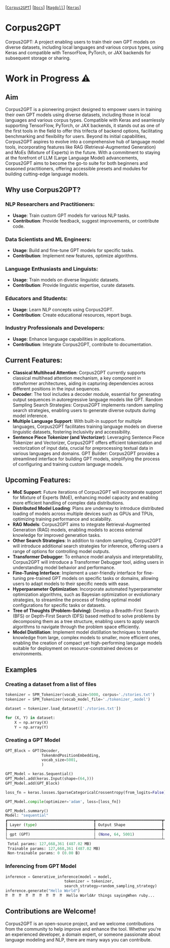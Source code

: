 [[`Corpus2GPT`](https://abhaskumarsinha.github.io/Corpus2GPT/)] [[`Docs`](https://abhaskumarsinha.github.io/Corpus2GPT/docs/doc/index.html)] [[`Ragdoll`](https://huggingface.co/spaces/abhaskumarsinha/Ragdoll)] [[`Keras`](https://www.github.com/keras-team/keras/)]

# Corpus2GPT
Corpus2GPT: A project enabling users to train their own GPT models on diverse datasets, including local languages and various corpus types, using Keras and compatible with TensorFlow, PyTorch, or JAX backends for subsequent storage or sharing.

# Work in Progress ⚠️

## Aim

Corpus2GPT is a pioneering project designed to empower users in training their own GPT models using diverse datasets, including those in local languages and various corpus types. Compatible with Keras and seamlessly supporting TensorFlow, PyTorch, or JAX backends, it stands out as one of the first tools in the field to offer this trifecta of backend options, facilitating benchmarking and flexibility for users. Beyond its initial capabilities, Corpus2GPT aspires to evolve into a comprehensive hub of language model tools, incorporating features like RAG (Retrieval-Augmented Generation) and MoEs (Mixture of Experts) in the future. With a commitment to staying at the forefront of LLM (Large Language Model) advancements, Corpus2GPT aims to become the go-to suite for both beginners and seasoned practitioners, offering accessible presets and modules for building cutting-edge language models.

## Why use Corpus2GPT?

### NLP Researchers and Practitioners:

- **Usage**: Train custom GPT models for various NLP tasks.
- **Contribution**: Provide feedback, suggest improvements, or contribute code.

### Data Scientists and ML Engineers:

- **Usage**: Build and fine-tune GPT models for specific tasks.
- **Contribution**: Implement new features, optimize algorithms.

### Language Enthusiasts and Linguists:

- **Usage**: Train models on diverse linguistic datasets.
- **Contribution**: Provide linguistic expertise, curate datasets.

### Educators and Students:

- **Usage**: Learn NLP concepts using Corpus2GPT.
- **Contribution**: Create educational resources, report bugs.

### Industry Professionals and Developers:

- **Usage**: Enhance language capabilities in applications.
- **Contribution**: Integrate Corpus2GPT, contribute to documentation.

## Current Features:

- **Classical Multihead Attention**: Corpus2GPT currently supports classical multihead attention mechanism, a key component in transformer architectures, aiding in capturing dependencies across different positions in the input sequences.
- **Decoder**: The tool includes a decoder module, essential for generating output sequences in autoregressive language models like GPT.
Random Sampling Search Strategies: Corpus2GPT implements random sampling search strategies, enabling users to generate diverse outputs during model inference.
- **Multiple Language Support**: With built-in support for multiple languages, Corpus2GPT facilitates training language models on diverse linguistic datasets, fostering inclusivity and accessibility.
- **Sentence Piece Tokenizer (and Vectorizer)**: Leveraging Sentence Piece Tokenizer and Vectorizer, Corpus2GPT offers efficient tokenization and vectorization of input data, crucial for preprocessing textual data in various languages and domains.
GPT Builder: Corpus2GPT provides a streamlined interface for building GPT models, simplifying the process of configuring and training custom language models.

## Upcoming Features:

- **MoE Support**: Future iterations of Corpus2GPT will incorporate support for Mixture of Experts (MoE), enhancing model capacity and enabling more efficient handling of complex data distributions.
- **Distributed Model Loading**: Plans are underway to introduce distributed loading of models across multiple devices such as GPUs and TPUs, optimizing training performance and scalability.
- **RAG Models**: Corpus2GPT aims to integrate Retrieval-Augmented Generation (RAG) models, enabling models to access external knowledge for improved generation tasks.
- **Other Search Strategies**: In addition to random sampling, Corpus2GPT will introduce additional search strategies for inference, offering users a range of options for controlling model outputs.
- **Transformer Debugger**: To enhance model analysis and interpretability, Corpus2GPT will introduce a Transformer Debugger tool, aiding users in understanding model behavior and performance.
- **Fine-Tuning Interface**: Implement a user-friendly interface for fine-tuning pre-trained GPT models on specific tasks or domains, allowing users to adapt models to their specific needs with ease.
- **Hyperparameter Optimization**: Incorporate automated hyperparameter optimization algorithms, such as Bayesian optimization or evolutionary strategies, to streamline the process of finding optimal model configurations for specific tasks or datasets.
- **Tree of Thoughts (Problem-Solving)**: Develop a Breadth-First Search (BFS) or Depth-First Search (DFS) based method to solve problems by decomposing them as a tree structure, enabling users to apply search algorithms to navigate through the problem space efficiently.
- **Model Distillation**: Implement model distillation techniques to transfer knowledge from large, complex models to smaller, more efficient ones, enabling the creation of compact yet high-performing language models suitable for deployment on resource-constrained devices or environments.


## Examples

### Creating a dataset from a list of files

```python
tokenizer = SPM_Tokenizer(vocab_size=5000, corpus='./stories.txt')
tokenizer = SPM_Tokenizer(vocab_model_file='./tokenizer_.model')

dataset = tokenizer.load_dataset(['./stories.txt'])

for (X, Y) in dataset:
    X = np.array(X)
    Y = np.array(Y)
```

### Creating a GPT Model

```python
GPT_Block = GPT(Decoder,
                TokenAndPositionEmbedding,
                vocab_size=5001,
                )

GPT_Model = keras.Sequential()
GPT_Model.add(keras.Input(shape=(64,)))
GPT_Model.add(GPT_Block)

loss_fn = keras.losses.SparseCategoricalCrossentropy(from_logits=False)

GPT_Model.compile(optimizer='adam', loss=[loss_fn])

GPT_Model.summary()
Model: "sequential"
┏━━━━━━━━━━━━━━━━━━━━━━━━━━━━━━━━━━━━━━┳━━━━━━━━━━━━━━━━━━━━━━━━━━━━━┳━━━━━━━━━━━━━━━━━┓
┃ Layer (type)                         ┃ Output Shape                ┃         Param # ┃
┡━━━━━━━━━━━━━━━━━━━━━━━━━━━━━━━━━━━━━━╇━━━━━━━━━━━━━━━━━━━━━━━━━━━━━╇━━━━━━━━━━━━━━━━━┩
│ gpt (GPT)                            │ (None, 64, 5001)            │     127,668,361 │
└──────────────────────────────────────┴─────────────────────────────┴─────────────────┘
 Total params: 127,668,361 (487.02 MB)
 Trainable params: 127,668,361 (487.02 MB)
 Non-trainable params: 0 (0.00 B)
```

### Inferencing from GPT Model

```python
inference = Generative_inference(model = model,
                          tokenizer = tokenizer,
                          search_strategy=random_sampling_strategy)
inference.generate("Hello World")
⁇  ⁇  ⁇  ⁇  ⁇  ⁇  ⁇  ⁇  ⁇  Hello WorldAr things sayingWhen ruby...
```

## Contributions are Welcome!

Corpus2GPT is an open-source project, and we welcome contributions from the community to help improve and enhance the tool. Whether you're an experienced developer, a domain expert, or someone passionate about language modeling and NLP, there are many ways you can contribute.





